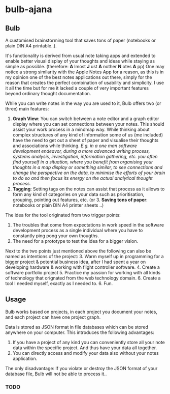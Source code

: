 # bulb-ajana
## Bulb 
A customised brainstorming tool that saves tons of paper (notebooks or plain DIN A4 printable..).

It's functionality is derived from usual note taking apps and extended to enable better visual display of your thoughts and ideas while staying as simple as possible. (therefore: __A__ lmost __J__ ust __A__ nother __N__ otes __A__ pp)
One may notice a strong similarity with the Apple Notes App for a reason, as this is in my opinion one of the best notes applications out there, simply for the reason that creates the perfect combination of usability and simplicity. I use it all the time but for me it lacked a couple of very important features beyond ordinary thought documentation.

While you can write notes in the way you are used to it, Bulb offers two (or three) main features:

1. __Graph View__: You can switch between a note editor and a graph editor display where you can set connections between your notes. This should assist your work process in a mindmap way. While thinking about complex structures of any kind of information some of us (me included) have the need to get out a sheet of paper and visualise their thoughts and associations while thinking. _E.g. in a one man software development endeavor, during a more advanced writing process, systems analysis, investigation, information gathering, etc. you often find yourself in a situation, where you benefit from organising your thoughts in a map display or something similar, to see connections and change the perspective on the data, to minimise the efforts of your brain to do so and then focus its energy on the actual analytical thought process._
2. __Tagging__: Setting tags on the notes can assist that process as it allows to form any kind of categories on your data such as prioritisation, grouping, pointing out features, etc.
(or 3. __Saving tons of paper__: notebooks or plain DIN A4 printer sheets ..)



The idea for the tool originated from two trigger points:
1. The troubles that come from expectations in work speed in the software development process as a single individual where you have to constantly ping pong your own thougths. 
2. The need for a prototype to test the idea for a bigger vision.

Next to the two points just mentioned above the following can also be named as intentions of the project:
3. Warm myself up in programming for a bigger project & potential business idea, after I had spent a year on developing hardware & working with flight controller software.
4. Create a software portfolio project
5. Practice my passion for working with all kinds of technology that orignated from the web technology domain.
6. Create a tool I needed myself, exactly as I needed to.
6. Fun.


## Usage
Bulb works based on projects, in each project you document your notes, and each project can have one project graph. 

Data is stored as JSON format in file databases which can be stored anywhere on your computer. 
This introduces the following advantages: 
1. If you have a project of any kind you can conveniently store all your note data within the specific project. And thus have your data all together. 
2. You can directly access and modify your data also without your notes application.

The only disadvantage: If you violate or destroy the JSON format of your database file, Bulb will not be able to process it..



### TODO
